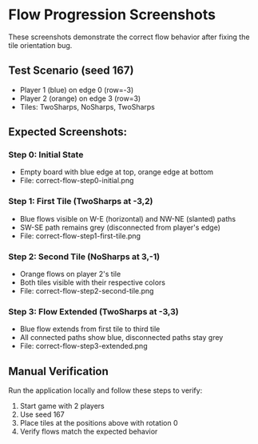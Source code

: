 # Flow Progression Screenshots

These screenshots demonstrate the correct flow behavior after fixing the tile orientation bug.

## Test Scenario (seed 167)
- Player 1 (blue) on edge 0 (row=-3)
- Player 2 (orange) on edge 3 (row=3)
- Tiles: TwoSharps, NoSharps, TwoSharps

## Expected Screenshots:

### Step 0: Initial State
- Empty board with blue edge at top, orange edge at bottom
- File: correct-flow-step0-initial.png

### Step 1: First Tile (TwoSharps at -3,2)
- Blue flows visible on W-E (horizontal) and NW-NE (slanted) paths
- SW-SE path remains grey (disconnected from player's edge)
- File: correct-flow-step1-first-tile.png

### Step 2: Second Tile (NoSharps at 3,-1)
- Orange flows on player 2's tile
- Both tiles visible with their respective colors
- File: correct-flow-step2-second-tile.png

### Step 3: Flow Extended (TwoSharps at -3,3)
- Blue flow extends from first tile to third tile
- All connected paths show blue, disconnected paths stay grey
- File: correct-flow-step3-extended.png

## Manual Verification
Run the application locally and follow these steps to verify:
1. Start game with 2 players
2. Use seed 167
3. Place tiles at the positions above with rotation 0
4. Verify flows match the expected behavior
